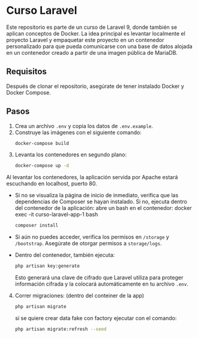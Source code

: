 # Curso Laravel

Este repositorio es parte de un curso de Laravel 9, donde también se aplican conceptos de Docker. La idea principal es levantar localmente el proyecto Laravel y empaquetar este proyecto en un contenedor personalizado para que pueda comunicarse con una base de datos alojada en un contenedor creado a partir de una imagen pública de MariaDB.

## Requisitos

Después de clonar el repositorio, asegúrate de tener instalado Docker y Docker Compose.

## Pasos

1. Crea un archivo `.env` y copia los datos de `.env.example`.
2. Construye las imágenes con el siguiente comando:
    ```bash
    docker-compose build
    ```
3. Levanta los contenedores en segundo plano:
    ```bash
    docker-compose up -d
    ```

Al levantar los contenedores, la aplicación servida por Apache estará escuchando en localhost, puerto 80.

- Si no se visualiza la página de inicio de inmediato, verifica que las dependencias de Composer se hayan instalado. Si no, ejecuta dentro del contenedor de la aplicación:
    abre un bash en el contenedor: docker exec -it curso-laravel-app-1 bash

    ```bash
    composer install
    ```

- Si aún no puedes acceder, verifica los permisos en `/storage` y `/bootstrap`. Asegúrate de otorgar permisos a `storage/logs`.

- Dentro del contenedor, también ejecuta:
    ```bash
    php artisan key:generate
    ```
  Esto generará una clave de cifrado que Laravel utiliza para proteger información cifrada y la colocará automáticamente en tu archivo `.env`.

4. Correr migraciones: (dentro del conteiner de la app)
    ```bash
    php artisan migrate
    ```
    si se quiere crear data fake con factory ejecutar con el comando:

    ```bash
    php artisan migrate:refresh --seed
    ```
